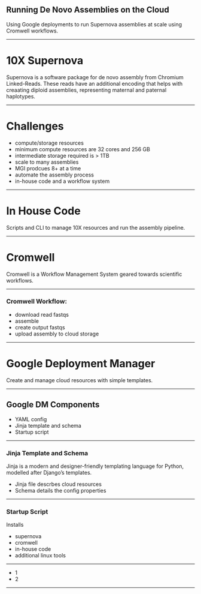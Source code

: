 ## Running De Novo Assemblies on the Cloud

Using Google deployments to run Supernova assemblies at scale using Cromwell workflows.

---

# 10X Supernova

Supernova is a software package for de novo assembly from Chromium Linked-Reads. These reads have an additional encoding that helps with creaating diploid assemblies, representing maternal and paternal haplotypes.

---

# Challenges

* compute/storage resources
 * minimum compute resources are 32 cores and 256 GB
 * intermediate storage required is > 1TB
* scale to many assemblies
 * MGI prodcues 8+ at a time
* automate the assembly process
 * in-house code and a workflow system

---
# In House Code

Scripts and CLI to manage 10X resources and run the assembly pipeline.

---

# Cromwell

Cromwell is a Workflow Management System geared towards scientific workflows.

---

### Cromwell Workflow:

* download read fastqs
* assemble
* create output fastqs
* upload assembly to cloud storage

---

# Google Deployment Manager

Create and manage cloud resources with simple templates.

---

## Google DM Components

* YAML config
* Jinja template and schema
* Startup script

---

### Jinja Template and Schema

Jinja is a modern and designer-friendly templating language for Python, modelled after Django’s templates.

* Jinja file descrbes cloud resources
* Schema details the config properties

---

### Startup Script

Installs
* supernova
* cromwell
* in-house code
* additional linux tools

---
* 1
* 2

---
